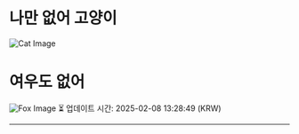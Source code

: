 
# 나만 없어 고양이

![Cat Image](https://cdn2.thecatapi.com/images/alf.png)

# 여우도 없어
![Fox Image](https://randomfox.ca/images/121.jpg)
⏳ 업데이트 시간: 2025-02-08 13:28:49 (KRW)

---
